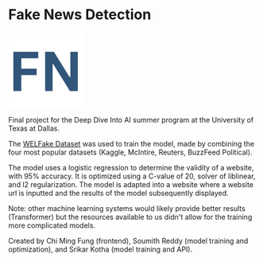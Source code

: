 # Fake News Detection
<img src="static/fake-news-logo" alt="logo" width="150"/>


Final project for the Deep Dive Into AI summer program at the University of Texas at Dallas.

The [WELFake Dataset](https://data.niaid.nih.gov/resources?id=zenodo_4561252) was used to train the model, made by combining the four most popular datasets (Kaggle, McIntire, Reuters, BuzzFeed Political).

The model uses a logistic regression to determine the validity of a website, with 95% accuracy. It is optimized using a C-value of 20, solver of liblinear, and l2 regularization. The model is adapted into a website where a website url is inputted and the results of the model subsequently displayed.

Note: other machine learning systems would likely provide better results (Transformer) but the resources available to us didn't allow for the training more complicated models. 

Created by Chi Ming Fung (frontend), Soumith Reddy (model training and optimization), and Srikar Kotha (model training and API).
